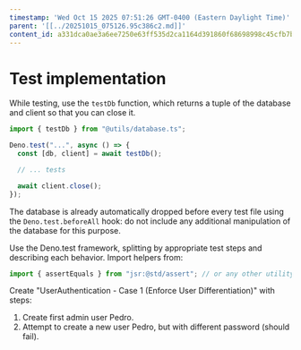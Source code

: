 ```yaml
---
timestamp: 'Wed Oct 15 2025 07:51:26 GMT-0400 (Eastern Daylight Time)'
parent: '[[../20251015_075126.95c386c2.md]]'
content_id: a331dca0ae3a6ee7250e63ff535d2ca1164d391860f68698998c45cfb7b61ccb
---
```


# Test implementation

While testing, use the `testDb` function, which returns a tuple of the database and client so that you can close it.

```typescript
import { testDb } from "@utils/database.ts";

Deno.test("...", async () => {
  const [db, client] = await testDb();

  // ... tests

  await client.close();
});
```

The database is already automatically dropped before every test file using the `Deno.test.beforeAll` hook: do not include any additional manipulation of the database for this purpose.

Use the Deno.test framework, splitting by appropriate test steps and describing each behavior. Import helpers from:

```typescript
import { assertEquals } from "jsr:@std/assert"; // or any other utility from the library
```

Create "UserAuthentication - Case 1 (Enforce User Differentiation)" with steps:

1. Create first admin user Pedro.
2. Attempt to create a new user Pedro, but with different password (should fail).
